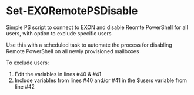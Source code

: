 # Set-EXORemotePSDisable
Simple PS script to connect to EXON and disable Reomte PowerShell for all users, with option to exclude specific users

Use this with a scheduled task to automate the process for disabling Remote PowerShell on all newly provisioned mailboxes

To exclude users:
1. Edit the variables in lines #40 & #41
2. Include variables from lines #40 and/or #41 in the $users variable from line #42
